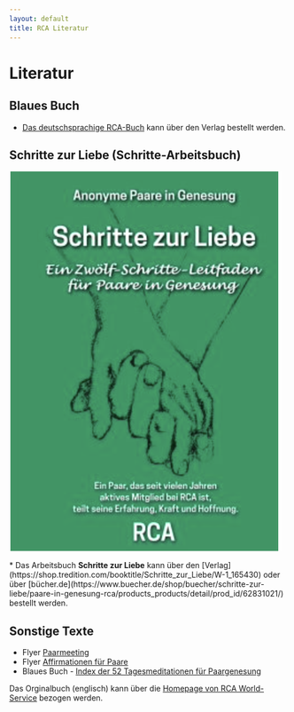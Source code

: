 ```yaml
---
layout: default
title: RCA Literatur
---
```

# Literatur

## Blaues Buch

* [Das deutschsprachige RCA-Buch](
https://tredition.de/autoren/recovering-couples-anonymous-rca-25560/anonyme-paare-in-genesung-paperback-109018/) kann über den Verlag bestellt werden.

## Schritte zur Liebe (Schritte-Arbeitsbuch)

<p><img src="images/SchritteZurLiebe.png"></p>
* Das Arbeitsbuch <b>Schritte zur Liebe</b> kann über den [Verlag](https://shop.tredition.com/booktitle/Schritte_zur_Liebe/W-1_165430) oder über [bücher.de](https://www.buecher.de/shop/buecher/schritte-zur-liebe/paare-in-genesung-rca/products_products/detail/prod_id/62831021/) bestellt werden.



## Sonstige Texte

* Flyer [Paarmeeting](files/rca_flyer_2010.pdf)
* Flyer [Affirmationen für Paare](files/AffirmationenFuerPaareRCA.pdf)
* Blaues Buch - [Index der 52 Tagesmeditationen für Paargenesung](files/IndexTagesmeditationen.pdf)

Das Orginalbuch (englisch) kann über die [Homepage von RCA World-Service](https://www.recovering-couples.org) bezogen werden. 
